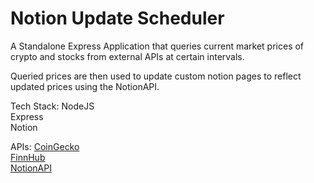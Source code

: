 # Notion Update Scheduler

A Standalone Express Application that queries current market prices of crypto and stocks from external APIs at certain intervals.

Queried prices are then used to update custom notion pages to reflect updated prices using the NotionAPI.

Tech Stack:
NodeJS  
Express  
Notion  

APIs:
[CoinGecko](https://www.coingecko.com/en/api)  
[FinnHub](https://finnhub.io/docs/api)  
[NotionAPI](https://developers.notion.com)  